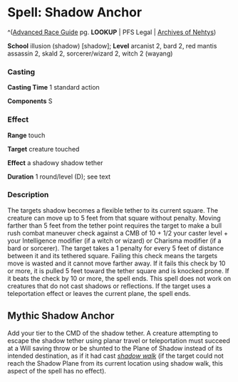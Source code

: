 # Spell: Shadow Anchor

^([Advanced Race Guide][ss-shadow-anchor] pg. **LOOKUP** | PFS Legal | [Archives of Nehtys][sn-shadow-anchor])

**School** illusion (shadow) [shadow]; **Level** arcanist 2, bard 2, red mantis assassin 2, skald 2, sorcerer/wizard 2, witch 2 (wayang)

### Casting

**Casting Time** 1 standard action  

**Components** S

### Effect

**Range** touch  

**Target** creature touched  

**Effect** a shadowy shadow tether  

**Duration** 1 round/level (D); see text

### Description

The targets shadow becomes a flexible tether to its current square. The creature can move up to 5 feet from that square without penalty. Moving farther than 5 feet from the tether point requires the target to make a bull rush combat maneuver check against a CMB of 10 + 1/2 your caster level + your Intelligence modifier (if a witch or wizard) or Charisma modifier (if a bard or sorcerer). The target takes a 1 penalty for every 5 feet of distance between it and its tethered square. Failing this check means the targets move is wasted and it cannot move farther away. If it fails this check by 10 or more, it is pulled 5 feet toward the tether square and is knocked prone. If it beats the check by 10 or more, the spell ends. This spell does not work on creatures that do not cast shadows or reflections. If the target uses a teleportation effect or leaves the current plane, the spell ends.

## Mythic Shadow Anchor

Add your tier to the CMD of the shadow tether. A creature attempting to escape the shadow tether using planar travel or teleportation must succeed at a Will saving throw or be shunted to the Plane of Shadow instead of its intended destination, as if it had cast _[shadow walk]_ (if the target could not reach the Shadow Plane from its current location using shadow walk, this aspect of the spell has no effect).

[ss-shadow-anchor]: http://paizo.com/products/btpy8rv2
[sn-shadow-anchor]: http://www.archivesofnethys.com/SpellDisplay.aspx?ItemName=Shadow%20Anchor
[shadow walk]: http://www.archivesofnethys.com/SpellDisplay.aspx?ItemName=shadow%20walk